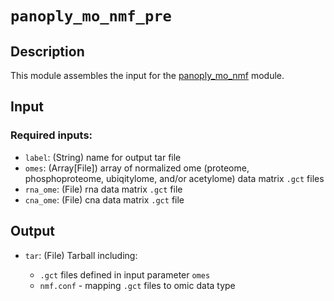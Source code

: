 
# ```panoply_mo_nmf_pre```

## Description

This module assembles the input for the [panoply_mo_nmf](https://github.com/broadinstitute/PANOPLY/wiki/Data-Analysis-Modules%3A-panoply_mo_nmf) module.

## Input

### Required inputs:

* ```label```: (String) name for output tar file
* ```omes```: (Array[File]) array of normalized ome (proteome, phosphoproteome, ubiqitylome, and/or acetylome) data matrix `.gct` files
* ```rna_ome```: (File) rna data matrix `.gct` file
* ```cna_ome```: (File) cna data matrix `.gct` file

## Output

* ```tar```: (File) Tarball including:

  - `.gct` files defined in input parameter `omes`
  - `nmf.conf` - mapping `.gct` files to omic data type